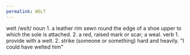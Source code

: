 ```yaml
---
permalink: WELT
---
```


welt
/wɛlt/
noun
1.
a leather rim sewn round the edge of a shoe upper to which the sole is attached.
2.
a red, raised mark or scar; a weal.
verb
1.
provide with a welt.
2.
strike (someone or something) hard and heavily.
"I could have welted him"